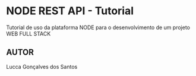 # NODE REST API - Tutorial
Tutorial de uso da plataforma NODE para o desenvolvimento de um projeto WEB FULL STACK
## AUTOR
Lucca Gonçalves dos Santos
